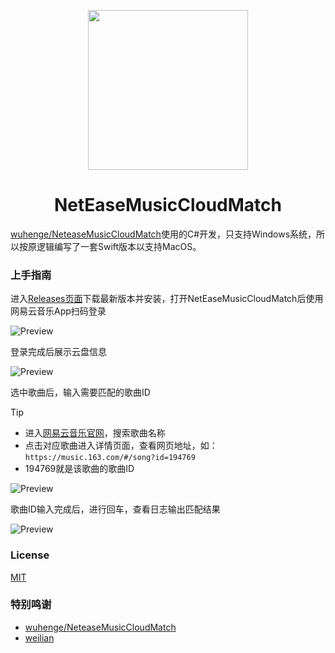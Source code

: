 <p align="center">
<img height="256" src="https://raw.githubusercontent.com/zhiozhou/pics/master/picgo/2024-11%2FNetEaseMusicCloudMatchLogo-56ce69.png">
</p>

<h1 align="center">NetEaseMusicCloudMatch</h1>

[wuhenge/NeteaseMusicCloudMatch](https://github.com/wuhenge/NeteaseMusicCloudMatch)使用的C#开发，只支持Windows系统，所以按原逻辑编写了一套Swift版本以支持MacOS。

### 上手指南

进入[Releases页面](https://github.com/zhiozhou/NetEaseMusicCloudMatch/releases)下载最新版本并安装，打开NetEaseMusicCloudMatch后使用网易云音乐App扫码登录

![Preview](https://raw.githubusercontent.com/zhiozhou/pics/master/picgo/2024-11%2FNetEaseMusicCloudMatch-login-c6b0ad.png)

登录完成后展示云盘信息

![Preview](https://raw.githubusercontent.com/zhiozhou/pics/master/picgo/2024-11%2FNetEaseMusicCloudMatch-step-1-a6b946.png)

选中歌曲后，输入需要匹配的歌曲ID

> [!TIP]
>
> - 进入[网易云音乐官网](https://music.163.com/)，搜索歌曲名称
> - 点击对应歌曲进入详情页面，查看网页地址，如：`https://music.163.com/#/song?id=194769`
> - 194769就是该歌曲的歌曲ID

![Preview](https://raw.githubusercontent.com/zhiozhou/pics/master/picgo/2024-11%2FNetEaseMusicCloudMatch-step-2-0a2a40.png)

歌曲ID输入完成后，进行回车，查看日志输出匹配结果

![Preview](https://raw.githubusercontent.com/zhiozhou/pics/master/picgo/2024-11%2FNetEaseMusicCloudMatch-step-3-ad85fc.png)

### License

[MIT](https://github.com/zhioak/NetEaseMusicCloudMatch/blob/main/LICENSE)

### 特别鸣谢

- [wuhenge/NeteaseMusicCloudMatch](https://github.com/wuhenge/NeteaseMusicCloudMatch)
- [weilian](https://macosicons.com/#/u/weilian)